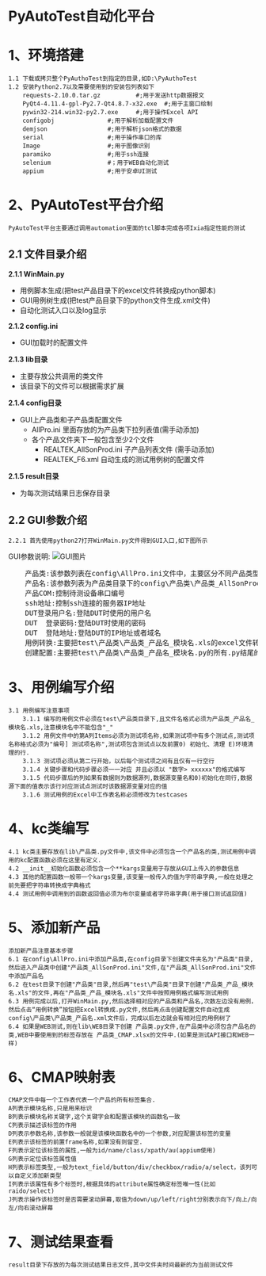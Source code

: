 # PyAutoTest自动化平台 #
# 1、环境搭建 #
	1.1 下载或拷贝整个PyAuthoTest到指定的目录,如D:\PyAuthoTest
	1.2 安装Python2.7以及需要使用到的安装包列表如下
		requests-2.10.0.tar.gz			#;用于发送http数据报文
		PyQt4-4.11.4-gpl-Py2.7-Qt4.8.7-x32.exe	#;用于主窗口绘制
		pywin32-214.win32-py2.7.exe		#;用于操作Excel API
		configobj				#;用于解析加载配置文件
		demjson					#;用于解析json格式的数据
		serial					#;用于操作串口的库
		Image					#;用于图像识别
		paramiko				#;用于ssh连接
		selenium				#；用于WEB自动化测试
		appium					#;用于安卓UI测试


	
# 2、PyAutoTest平台介绍 #
	PyAutoTest平台主要通过调用automation里面的tcl脚本完成各项Ixia指定性能的测试
## 	2.1 文件目录介绍 ##
**2.1.1 WinMain.py**

- 用例脚本生成(把test产品目录下的excel文件转换成python脚本)
- GUI用例树生成(把test产品目录下的python文件生成.xml文件)
- 自动化测试入口以及log显示

**2.1.2 config.ini**

- GUI加载时的配置文件


**2.1.3 lib目录**

- 主要存放公共调用的类文件
- 该目录下的文件可以根据需求扩展

**2.1.4 config目录**

- GUI上产品类和子产品类配置文件
	- AllPro.ini 里面存放的为产品类下拉列表值(需手动添加)
	- 各个产品文件夹下一般包含至少2个文件
		- REALTEK_AllSonProd.ini 子产品列表文件 (需手动添加)
        - REALTEK_F6.xml 自动生成的测试用例树的配置文件

**2.1.5 result目录**

- 为每次测试结果日志保存目录

## 	2.2 GUI参数介绍 ##
	2.2.1 首先使用python27打开WinMain.py文件得到GUI入口,如下图所示

GUI参数说明:
	![GUI图片](https://github.com/qdyxmas/PyAutoTest/blob/master/gui.jpg)
<pre>
    产品类:该参数列表在config\AllPro.ini文件中，主要区分不同产品类型的产品
    产品名:该参数列表为产品类目录下的config\产品类\产品类_AllSonProd.ini文件中,主要区分相同产品类中的不同类型的产品,比如AP产品中有AP1，AP2、AP3等
    产品COM:控制待测设备串口编号
    ssh地址:控制ssh连接的服务器IP地址
    DUT登录用户名:登陆DUT时使用的用户名
    DUT  登录密码:登陆DUT时使用的密码
    DUT  登陆地址:登陆DUT的IP地址或者域名
    用例转换:主要把test\产品类\产品类_产品名_模块名.xls的excel文件转换成该目录下同名的.py字典
    创建配置:主要把test\产品类\产品类_产品名_模块名.py的所有.py结尾的字典生成config\产品类\产品类_产品名.xml的配置文件,该.xml配置文件解析后即为左边测试用例树中的测试用例点
</pre>
# 3、用例编写介绍 #
	3.1 用例编写注意事项
		3.1.1 编写的用例文件必须在test\产品类目录下,且文件名格式必须为产品类_产品名_模块名.xls,注意模块名中不能包含"_"
		3.1.2 用例文件中的第A列Items必须为测试项名称,如果测试项中有多个测试点,测试项名称格式必须为"编号] 测试项名称",测试项包含测试点以及前置0) 初始化、清理 E)环境清理的行.
		3.1.3 测试项必须从第二行开始，以后每个测试项之间有且仅有一行空行
		3.1.4 关键步骤和代码步骤必须一一对应 并且必须以 "数字> xxxxxx"的格式编写
		3.1.5 代码步骤后的列如果有数据则为数据源列,数据源变量名和0)初始化在同行,数据源下面的值表示该行对应测试点测试时该数据源变量对应的值
		3.1.6 测试用例的Excel中工作表名称必须修改为testcases
# 4、kc类编写 #
	4.1 kc类主要存放在lib\产品类.py文件中,该文件中必须包含一个产品名的类,测试用例中调用的kc配置函数必须在这里有定义.
	4.2 __init__初始化函数必须包含一个**kargs变量用于存放从GUI上传入的参数信息
	4.3 其他的配置函数一般带一个kargs变量,该变量一般传入的值为字符串字典,一般在处理之前先要把字符串转换成字典格式
	4.4 测试用例中调用到的函数返回值必须为布尔变量或者字符串字典(用于接口测试返回值)
# 5、添加新产品 #
	添加新产品注意基本步骤
	6.1 在config\AllPro.ini中添加产品类,在config目录下创建文件夹名为"产品类"目录,然后进入产品类中创建"产品类_AllSonProd.ini"文件,在"产品类_AllSonProd.ini"文件中添加产品名
	6.2 在test目录下创建"产品类"目录,然后再"test\产品类"目录下创建"产品类_产品_模块名.xls"的文件,再在"产品类_产品_模块名.xls"文件中按照用例格式编写测试用例
	6.3 用例完成以后,打开WinMain.py,然后选择相对应的产品类和产品名,次数左边没有用例，然后点击“用例转换”按钮把Excel转换成.py文件,然后再点击创建配置文件自动生成config\产品类\产品类_产品名.xml文件后，完成以后左边就会有相对应的用例树了
	6.4 如果是WEB测试,则在lib\WEB目录下创建 产品类.py文件,在产品类中必须包含产品名的类,WEB中要使用到的标签存放在 产品类_CMAP.xlsx的文件中.(如果是测试API接口和WEB一样)
# 6、CMAP映射表 #
	CMAP文件中每一个工作表代表一个产品的所有标签集合.
	A列表示模块名称,只是用来标识
	B列表示模块名称关键字,这个关键字会和配置该模块的函数名一致
	C列表示描述该标签的作用
	D列表示参数名称,该参数一般就是该模块函数名中的一个参数,对应配置该标签的变量
	E列表示该标签的前置frame名称,如果没有则留空.
	F列表示定位该标签的属性,一般为id/name/class/xpath/au(appium使用)
	G列表示定位该标签属性值
	H列表示标签类型,一般为text_field/button/div/checkbox/radio/a/select，该列可以自定义添加新类型
	I列表示该属性有多个标签时,根据具体的attribute属性确定标签唯一性(比如raido/select)
	J列表示操作该标签时是否需要滚动屏幕,取值为down/up/left/right分别表示向下/向上/向左/向右滚动屏幕

# 7、测试结果查看  #
	result目录下存放的为每次测试结果日志文件,其中文件夹时间最新的为当前测试文件

